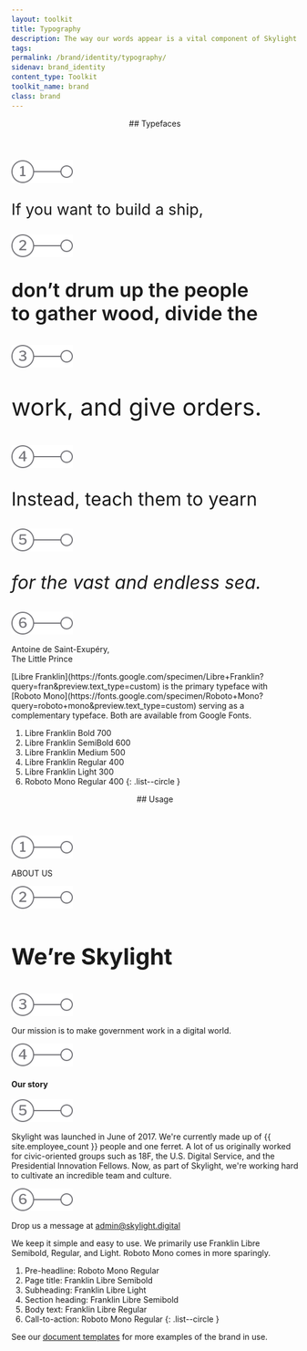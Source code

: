 ```yaml
---
layout: toolkit
title: Typography
description: The way our words appear is a vital component of Skylight’s brand. Our typeface and its usage helps establish a strong visual identity, creates visual consistency across all mediums, and supports our brand’s overall tone.
tags:
permalink: /brand/identity/typography/
sidenav: brand_identity
content_type: Toolkit
toolkit_name: brand
class: brand
---
```


<link href="https://fonts.googleapis.com/css2?family=Libre+Franklin:ital,wght@0,300;0,500;0,700;1,300&display=swap" rel="stylesheet">

<div class="brand__content-section grid">
  <header class="grid__heading" markdown="1">
## Typefaces
  </header>
  <div class="grid__image section__img p-3 py-4 p-md-5 typography-example-1">
    <div class="typography--text-block">
      <div class="d-flex align-items-center text-primary">
        <img src="/img/brand/identity/typography/step-1.svg" alt="1">
        <p class="uppercase fw-700 ml-1 text-primary" style="font-size: 1.7rem;">If you want to build a ship,</p>
      </div>
      <div class="d-flex align-items-start">
        <img class="mt-3" src="/img/brand/identity/typography/step-2.svg" alt="2">
        <p class="ml-1 text-primary" style="font-weight: 600; font-size: 2.15rem;">don’t drum up the people<br>to gather wood, divide the</p>
      </div>
      <div class="d-flex align-items-center">
        <img src="/img/brand/identity/typography/step-3.svg" alt="3">
        <p class="fw-500 ml-1 text-primary" style="font-size: 2.6rem;">work, and give orders.</p>
      </div>
      <div class="d-flex align-items-center">
        <img src="/img/brand/identity/typography/step-4.svg" alt="4">
        <p class="ml-1 text-primary" style="font-size: 2rem;">Instead, teach them to yearn</p>
      </div>
      <div class="d-flex align-items-center">
        <img src="/img/brand/identity/typography/step-5.svg" alt="5">
        <p class="fw-300 ml-1 text-primary" style="font-size: 2rem;"><i>for the vast and endless sea.</i></p>
      </div>
      <div class="d-flex align-items-start mt-5">
        <img src="/img/brand/identity/typography/step-6.svg" alt="6">
        <p class="font-mono mb-0 ml-1 text-ink">Antoine de Saint-Exupéry, <br>The Little Prince</p>
      </div>
    </div>
  </div>
  <div class="grid__content" markdown="1">
[Libre Franklin](https://fonts.google.com/specimen/Libre+Franklin?query=fran&preview.text_type=custom) is the primary typeface with [Roboto Mono](https://fonts.google.com/specimen/Roboto+Mono?query=roboto+mono&preview.text_type=custom) serving as a complementary typeface. Both are available from Google Fonts.

1. Libre Franklin Bold 700
2. Libre Franklin SemiBold 600
3. Libre Franklin Medium 500
4. Libre Franklin Regular 400
5. Libre Franklin Light 300
6. Roboto Mono Regular 400
{: .list--circle }
  </div>
</div>

<div class="brand__content-section grid">
  <header class="grid__heading" markdown="1">
## Usage
  </header>
  <div class="grid__image section__container p-3 py-4 p-md-5">
    <div class="d-flex align-items-center">
      <img src="/img/brand/identity/typography/step-1.svg" alt="1">
      <p class="kicker mb-0 ml-1" style="font-weight: 400;">ABOUT US</p>
    </div>
    <div class="d-flex align-items-center mt-2">
      <img src="/img/brand/identity/typography/step-2.svg" alt="2">
      <h3 class="text-primary my-0 ml-1" style="font-size: 2.5rem;">We’re Skylight</h3>
    </div>
    <div class="d-flex align-items-start mt-2">
      <img class="mt-2" src="/img/brand/identity/typography/step-3.svg" alt="3">
      <p class="font-lg fw-300 mb-0 ml-1">Our mission is to make government work in a digital world.</p>
    </div>
    <div class="d-flex align-items-center mt-4">
      <img src="/img/brand/identity/typography/step-4.svg" alt="4">
      <h4 class="my-0 ml-1">Our story</h4>
    </div>
    <div class="d-flex align-items-start mt-1">
      <img class="mt-1" src="/img/brand/identity/typography/step-5.svg" alt="5">
      <p class="ml-1">Skylight was launched in June of 2017. We're currently made up of {{ site.employee_count }} people and one ferret. A lot of us originally worked for civic-oriented groups such as 18F, the U.S. Digital Service, and the Presidential Innovation Fellows. Now, as part of Skylight, we're working hard to cultivate an incredible team and culture.</p>
    </div>
    <div class="d-flex align-items-center mt-5">
      <img src="/img/brand/identity/typography/step-6.svg" alt="6">
      <p class="font-mono mb-0 ml-1">Drop us a message at <a href="mailto:admin@skylight.digital">admin@skylight.digital</a></p>
    </div>
  </div>
  <div class="grid__content" markdown="1">
We keep it simple and easy to use. We primarily use Franklin Libre Semibold, Regular, and Light. Roboto Mono comes in more sparingly.

1. Pre-headline: Roboto Mono Regular
2. Page title: Franklin Libre Semibold
3. Subheading: Franklin Libre Light
4. Section heading: Franklin Libre Semibold
5. Body text: Franklin Libre Regular
6. Call-to-action: Roboto Mono Regular
{: .list--circle }

See our [document templates](/brand/resources/templates/) for more examples of the brand in use.
  </div>
</div>
